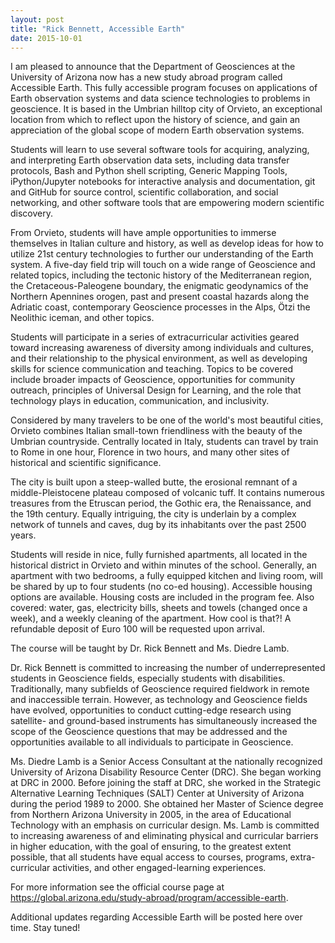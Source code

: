 ```yaml
---
layout: post
title: "Rick Bennett, Accessible Earth"
date: 2015-10-01
---
```


I am pleased to announce that the Department of Geosciences at the University of Arizona now has a new study abroad program called Accessible Earth. This fully accessible program focuses on applications of Earth observation systems and data science technologies to problems in geoscience. It is based in the Umbrian hilltop city of Orvieto, an exceptional location from which to reflect upon the history of science, and gain an appreciation of the global scope of modern Earth observation systems.

Students will learn to use several software tools for acquiring, analyzing, and interpreting Earth observation data sets, including data transfer protocols, Bash and Python shell scripting, Generic Mapping Tools, iPython/Jupyter notebooks for interactive analysis and documentation, git and GitHub for source control, scientific collaboration, and social networking, and other software tools that are empowering modern scientific discovery.

From Orvieto, students will have ample opportunities to immerse themselves in Italian culture and history, as well as develop ideas for how to utilize 21st century technologies to further our understanding of the Earth system. A five-day field trip will touch on a wide range of Geoscience and related topics, including the tectonic history of the Mediterranean region, the Cretaceous-Paleogene boundary, the enigmatic geodynamics of the Northern Apennines orogen, past and present coastal hazards along the Adriatic coast, contemporary Geoscience processes in the Alps, Ötzi the Neolithic iceman, and other topics.

Students will participate in a series of extracurricular activities geared toward increasing awareness of diversity among individuals and cultures, and their relationship to the physical environment, as well as developing skills for science communication and teaching. Topics to be covered include broader impacts of Geoscience, opportunities for community outreach, principles of Universal Design for Learning, and the role that technology plays in education, communication, and inclusivity.

Considered by many travelers to be one of the world's most beautiful cities, Orvieto combines Italian small-town friendliness with the beauty of the Umbrian countryside.  Centrally located in Italy, students can travel by train to Rome in one hour, Florence in two hours, and many other sites of historical and scientific significance.

The city is built upon a steep-walled butte, the erosional remnant of a middle-Pleistocene plateau composed of volcanic tuff.  It contains numerous treasures from the Etruscan period, the Gothic era, the Renaissance, and the 19th century.  Equally intriguing, the city is underlain by a complex network of tunnels and caves, dug by its inhabitants over the past 2500 years.  

Students will reside in nice, fully furnished apartments, all located in the historical district in Orvieto and within minutes of the school.  Generally, an apartment with two bedrooms, a fully equipped kitchen and living room, will be shared by up to four students (no co-ed housing).  Accessible housing options are available.  Housing costs are included in the program fee.  Also covered: water, gas, electricity bills, sheets and towels (changed once a week), and a weekly cleaning of the apartment. How cool is that?! A refundable deposit of Euro 100 will be requested upon arrival.  

The course will be taught by Dr. Rick Bennett and Ms. Diedre Lamb.  

Dr. Rick Bennett is committed to increasing the number of underrepresented students in Geoscience fields, especially students with disabilities. Traditionally, many subfields of Geoscience required fieldwork in remote and inaccessible terrain.  However, as technology and Geoscience fields have evolved, opportunities to conduct cutting-edge research using satellite- and ground-based instruments has simultaneously increased the scope of the Geoscience questions that may be addressed and the opportunities available to all individuals to participate in Geoscience.

Ms. Diedre Lamb is a Senior Access Consultant at the nationally recognized University of Arizona Disability Resource Center (DRC).  She began working at DRC in 2000.  Before joining the staff at DRC, she worked in the Strategic Alternative Learning Techniques (SALT) Center at University of Arizona during the period 1989 to 2000.  She obtained her Master of Science degree from Northern Arizona University in 2005, in the area of Educational Technology with an emphasis on curricular design. Ms. Lamb is committed to increasing awareness of and eliminating physical and curricular barriers in higher education, with the goal of ensuring, to the greatest extent possible, that all students have equal access to courses, programs, extra-curricular activities, and other engaged-learning experiences.  

For more information see the official course page at <https://global.arizona.edu/study-abroad/program/accessible-earth>.

Additional updates regarding Accessible Earth will be posted here over time.  Stay tuned!

